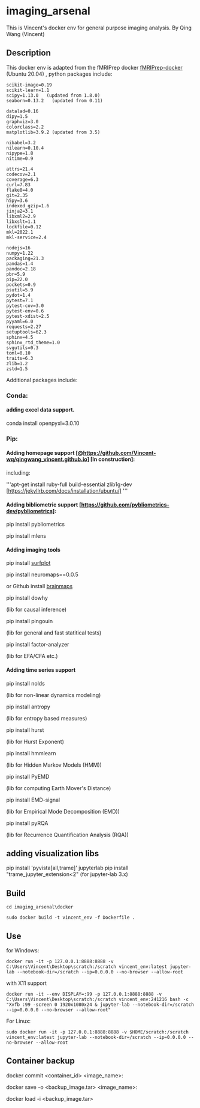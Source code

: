 # imaging_arsenal
This is Vincent's docker env for general purpose imaging analysis.
By Qing Wang (Vincent)

## Description
This docker env is adapted from the fMRIPrep docker [fMRIPrep-docker](https://github.com/nipreps/fmriprep/blob/master/Dockerfile) (Ubuntu 20.04) , python packages include: 

```
scikit-image=0.19
scikit-learn=1.1
scipy=1.13.0   (updated from 1.8.0)
seaborn=0.13.2   (updated from 0.11)

datalad=0.16
dipy=1.5
graphviz=3.0
colorclass=2.2
matplotlib=3.9.2 (updated from 3.5)

nibabel=3.2
nilearn=0.10.4
nipype=1.8
nitime=0.9

attrs=21.4
codecov=2.1
coverage=6.3
curl=7.83
flake8=4.0
git=2.35
h5py=3.6
indexed_gzip=1.6
jinja2=3.1
libxml2=2.9
libxslt=1.1
lockfile=0.12
mkl=2022.1
mkl-service=2.4

nodejs=16
numpy=1.22
packaging=21.3
pandas=1.4
pandoc=2.18
pbr=5.9
pip=22.0
pockets=0.9
psutil=5.9
pydot=1.4
pytest=7.1
pytest-cov=3.0
pytest-env=0.6
pytest-xdist=2.5
pyyaml=6.0
requests=2.27
setuptools=62.3
sphinx=4.5
sphinx_rtd_theme=1.0
svgutils=0.3
toml=0.10
traits=6.3
zlib=1.2
zstd=1.5
```

Additional packages include:

### Conda:

#### adding excel data support.
conda install openpyxl=3.0.10  

### Pip:

#### Adding homepage support [@https://github.com/Vincent-wq/qingwang_vincent.github.io] [In construction]:

including: 

'''apt-get install ruby-full build-essential zlib1g-dev 
[https://jekyllrb.com/docs/installation/ubuntu/]
'''

#### Adding bibliometric support [https://github.com/pybliometrics-dev/pybliometrics]:

pip install pybliometrics

pip install mlens

#### Adding imaging tools
pip install [surfplot](https://pypi.org/project/surfplot/)

pip install neuromaps==0.0.5

or  Github install [brainmaps](https://github.com/netneurolab/neuromaps)

pip install dowhy

(lib for causal inference)

pip install pingouin

(lib for general and fast statitical tests)

pip install factor-analyzer

(lib for EFA/CFA etc.)

#### Adding time series support

pip install nolds

(lib for non-linear dynamics modeling)

pip install antropy

(lib for entropy based measures)

pip install hurst

(lib for Hurst Exponent)

pip install hmmlearn

(lib for Hidden Markov Models (HMM))

pip install PyEMD

(lib for computing Earth Mover's Distance)

pip install EMD-signal

(lib for Empirical Mode Decomposition (EMD))

pip install pyRQA

(lib for Recurrence Quantification Analysis (RQA))

## adding visualization libs

pip install 'pyvista[all,trame]' jupyterlab
pip install "trame_jupyter_extension<2"   (for jupyter-lab 3.x)

## Build

```
cd imaging_arsenal\docker

sudo docker build -t vincent_env -f Dockerfile .

```

## Use

for Windows:

```
docker run -it -p 127.0.0.1:8888:8888 -v C:\Users\Vincent\Desktop\scratch:/scratch vincent_env:latest jupyter-lab --notebook-dir=/scratch --ip=0.0.0.0 --no-browser --allow-root
```

with X11 support 

```
docker run -it --env DISPLAY=:99 -p 127.0.0.1:8888:8888 -v C:\Users\Vincent\Desktop\scratch:/scratch vincent_env:241216 bash -c "Xvfb :99 -screen 0 1920x1080x24 & jupyter-lab --notebook-dir=/scratch --ip=0.0.0.0 --no-browser --allow-root"
```

For Linux:

```
sudo docker run -it -p 127.0.0.1:8888:8888 -v $HOME/scratch:/scratch vincent_env:latest jupyter-lab --notebook-dir=/scratch --ip=0.0.0.0 --no-browser --allow-root
```

## Container backup

docker commit <container_id> <image_name>:<tag>

docker save -o <backup_image.tar> <image_name>:<tag>

docker load -i <backup_image.tar>
